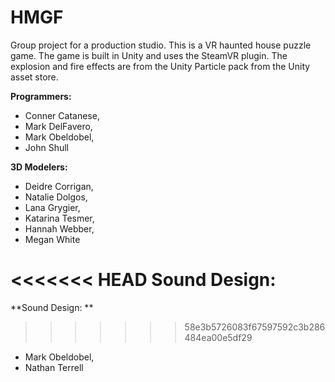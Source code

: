 # HMGF
Group project for a production studio. This is a VR haunted house puzzle game. The game is built in Unity and uses the SteamVR plugin. The explosion and fire effects are from the Unity Particle pack from the Unity asset store.  

**Programmers:** 
* Conner Catanese, 
* Mark DelFavero, 
* Mark Obeldobel, 
* John Shull  

**3D Modelers:**
* Deidre Corrigan, 
* Natalie Dolgos,  
* Lana Grygier,  
* Katarina Tesmer,  
* Hannah Webber,  
* Megan White  

<<<<<<< HEAD
**Sound Design:**
=======
**Sound Design: **
>>>>>>> 58e3b5726083f67597592c3b286484ea00e5df29
* Mark Obeldobel,  
* Nathan Terrell

